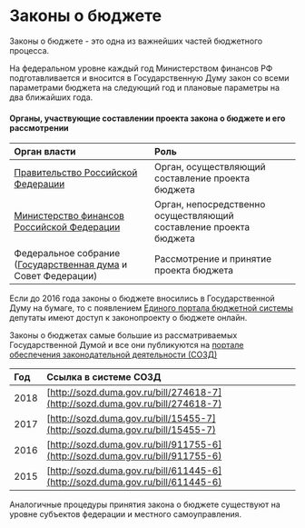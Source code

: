 # Законы о бюджете

Законы о бюджете - это одна из важнейших частей бюджетного процесса. 

На федеральном уровне каждый год Министерством финансов РФ подготавливается и вносится в Государственную Думу закон со всеми параметрами бюджета на следующий год и плановые параметры на два ближайших года. 

#### Органы, участвующие составлении проекта закона о бюджете и его рассмотрении

| Орган власти | Роль |
| :--- | :--- |
| [Правительство Российской Федерации](../../power/fed/bodies/pravgov.md) | Орган, осуществляющий составление проекта бюджета |
| [Министерство финансов Российской Федерации](../../power/fed/bodies/minfin.md) | Орган, непосредственно осуществляющий составление проекта бюджета |
| Федеральное собрание \([Государственная дума](../../power/fed/bodies/gosduma.md) и Совет Федерации\) | Рассмотрение и принятие проекта бюджета |

Если до 2016 года законы о бюджете вносились в Государственной Думу на бумаге, то с появлением [Единого портала бюджетной системы](../../gis/public/epbs.md) депутаты имеют доступ к законопроекту о бюджете онлайн. 

Законы о бюджетах самые большие из рассматриваемых Государственной Думой и все они публикуются на [портале обеспечения законодательной деятельности \(СОЗД\)](http://sozd.parliament.gov.ru)

| Год | Ссылка в системе СОЗД |
| :--- | :--- |
| 2018 | [http://sozd.duma.gov.ru/bill/274618-7](http://sozd.duma.gov.ru/bill/274618-7) |
| 2017 | [http://sozd.duma.gov.ru/bill/15455-7](http://sozd.duma.gov.ru/bill/15455-7) |
| 2016 | [http://sozd.duma.gov.ru/bill/911755-6](http://sozd.duma.gov.ru/bill/911755-6) |
| 2015 | [http://sozd.duma.gov.ru/bill/611445-6](http://sozd.duma.gov.ru/bill/611445-6) |

Аналогичные процедуры принятия закона о бюджете существуют на уровне субъектов федерации и местного самоуправления. 



